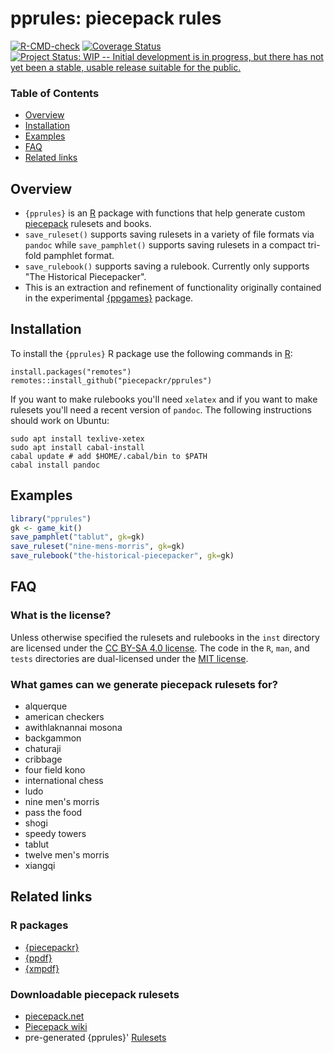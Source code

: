 # pprules: **p**iece**p**ack **rules**

[![R-CMD-check](https://github.com/piecepackr/pprules/workflows/R-CMD-check/badge.svg)](https://github.com/piecepackr/pprules/actions)
[![Coverage Status](https://codecov.io/github/piecepackr/pprules/branch/master/graph/badge.svg)](https://app.codecov.io/github/piecepackr/pprules?branch=master)
[![Project Status: WIP -- Initial development is in progress, but there has not yet been a stable, usable release suitable for the public.](http://www.repostatus.org/badges/latest/wip.svg)](http://www.repostatus.org/#wip)

### Table of Contents

* [Overview](#overview)
* [Installation](#installation)
* [Examples](#examples)
* [FAQ](#faq)
* [Related links](#links)

## <a name="overview">Overview</a>

* `{pprules}` is an [R](https://www.r-project.org/) package with functions
that help generate custom [piecepack](http://www.ludism.org/ppwiki/HomePage) rulesets and books.
* `save_ruleset()` supports saving rulesets in a variety of file formats via `pandoc`
  while `save_pamphlet()` supports saving rulesets in a compact tri-fold pamphlet format.
* `save_rulebook()` supports saving a rulebook.  Currently only supports "The Historical Piecepacker".
* This is an extraction and refinement of functionality originally contained in the experimental [{ppgames}](https://www.github.com/piecepackr/ppgames) package.

## <a name="installation">Installation</a>

To install the `{pprules}` R package use the following commands in
[R](https://www.r-project.org/):

``` {.r}
install.packages("remotes")
remotes::install_github("piecepackr/pprules")
```

If you want to make rulebooks you\'ll need `xelatex` and if you want to
make rulesets you\'ll need a recent version of `pandoc`. The following
instructions should work on Ubuntu:

``` {.bash}
sudo apt install texlive-xetex
sudo apt install cabal-install
cabal update # add $HOME/.cabal/bin to $PATH
cabal install pandoc
```

## <a name="examples">Examples</a>

```r
library("pprules")
gk <- game_kit()
save_pamphlet("tablut", gk=gk)
save_ruleset("nine-mens-morris", gk=gk)
save_rulebook("the-historical-piecepacker", gk=gk)
```

## <a name="faq">FAQ</a>

### What is the license?

Unless otherwise specified the rulesets and rulebooks in the
`inst` directory are licensed under the [CC BY-SA 4.0
license](https://creativecommons.org/licenses/by-sa/4.0/). The code in
the `R`, `man`, and `tests` directories are dual-licensed under
the [MIT license](https://opensource.org/licenses/MIT).

### What games can we generate piecepack rulesets for?

* alquerque
* american checkers
* awithlaknannai mosona
* backgammon
* chaturaji
* cribbage
* four field kono
* international chess
* ludo
* nine men's morris
* pass the food
* shogi
* speedy towers
* tablut
* twelve men's morris
* xiangqi

## <a name="links">Related links</a>

### R packages

* [{piecepackr}](https://github.com/piecepackr/piecepackr)
* [{ppdf}](https://github.com/piecepackr/ppdf)
* [{xmpdf}](https://github.com/trevorld/xmpdf)

### Downloadable piecepack rulesets

* [piecepack.net](https://piecepack.net/games)
* [Piecepack wiki](https://ludism.org/ppwiki/Games)
* pre-generated {pprules}' [Rulesets](https://trevorldavis.com/piecepackr/pages/rulesets.html)
